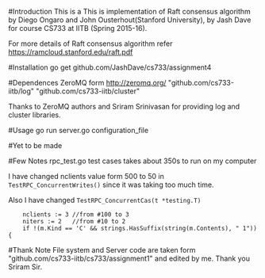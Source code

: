 #Introduction
This is a 
This is implementation of Raft consensus algorithm by Diego Ongaro and John Ousterhout(Stanford University), by Jash Dave for course CS733 at IITB (Spring 2015-16).

For more details of Raft consensus algorithm refer https://ramcloud.stanford.edu/raft.pdf


#Installation
go get github.com/JashDave/cs733/assignment4


#Dependences
	ZeroMQ form http://zeromq.org/
	"github.com/cs733-iitb/log"
	"github.com/cs733-iitb/cluster"

Thanks to ZeroMQ authors and Sriram Srinivasan for providing log and cluster libraries.

#Usage
go run server.go configuration_file


#Yet to be made

#Few Notes
rpc_test.go test cases takes about 350s to run on my computer

I have changed nclients value form 500 to 50 in `TestRPC_ConcurrentWrites()` since it was taking too much time.

Also I have changed `TestRPC_ConcurrentCas(t *testing.T)`
```
	nclients := 3 //from #100 to 3
	niters := 2   //from #10 to 2
	if !(m.Kind == 'C' && strings.HasSuffix(string(m.Contents), " 1")) {
```

#Thank Note
File system and Server code are taken form "github.com/cs733-iitb/cs733/assignment1" and edited by me.
Thank you Sriram Sir.
